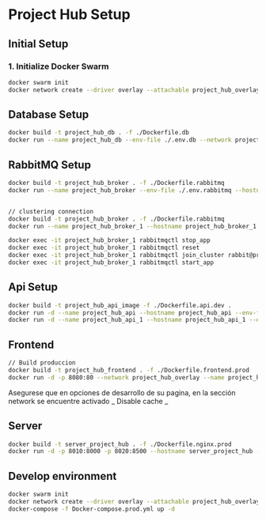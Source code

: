 # Project Hub Setup

## Initial Setup

### 1. Initialize Docker Swarm

```sh
docker swarm init
docker network create --driver overlay --attachable project_hub_overlay
```

## Database Setup

```sh
docker build -t project_hub_db . -f ./Dockerfile.db
docker run --name project_hub_db --env-file ./.env.db --network project_hub_overlay -p 2500:5432 -d project_hub_db
```

## RabbitMQ Setup

```sh
docker build -t project_hub_broker . -f ./Dockerfile.rabbitmq
docker run --name project_hub_broker --env-file ./.env.rabbitmq --hostname project_hub_broker --network project_hub_overlay -p 2550:5672 -p 2560:15672 -p 61613:61613 -p 15674:15674 -d project_hub_broker -rm


// clustering connection
docker build -t project_hub_broker . -f ./Dockerfile.rabbitmq
docker run --name project_hub_broker_1 --hostname project_hub_broker_1 --env-file ./.env.rabbitmq --network project_hub_overlay -p 2552:5672 -p 2562:15672 -p 61615:61613 -p "15676:15674" -d project_hub_broker

docker exec -it project_hub_broker_1 rabbitmqctl stop_app
docker exec -it project_hub_broker_1 rabbitmqctl reset
docker exec -it project_hub_broker_1 rabbitmqctl join_cluster rabbit@project_hub_broker
docker exec -it project_hub_broker_1 rabbitmqctl start_app
```

## Api Setup

```sh
docker build -t project_hub_api_image -f ./Dockerfile.api.dev .
docker run -d --name project_hub_api --hostname project_hub_api --env-file ./.env.api --network project_hub_overlay -p 8000:8000 -v .:/app -d project_hub_api_image
docker run -d --name project_hub_api_1 --hostname project_hub_api_1 --env-file ./.env.api --network project_hub_overlay -p 8001:8000 -v .:/app -d project_hub_api_image
```

## Frontend

```sh
// Build produccion
docker build -t project_hub_frontend . -f ./Dockerfile.frontend.prod
docker run -d -p 8080:80 --network project_hub_overlay --name project_hub_frontend project_hub_frontend
```

Asegurese que en opciones de desarrollo de su pagina, en la sección network se encuentre activado _ Disable cache _

## Server

```sh
docker build -t server_project_hub . -f ./Dockerfile.nginx.prod
docker run -d -p 8010:8000 -p 8020:8500 --hostname server_project_hub --network project_hub_overlay --name server_project_hub server_project_hub
```

## Develop environment

```sh
docker swarm init
docker network create --driver overlay --attachable project_hub_overlay
docker-compose -f Docker-compose.prod.yml up -d
```
